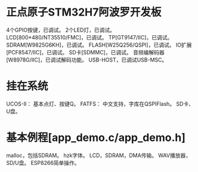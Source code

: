# 正点原子STM32H7阿波罗开发板
  4个GPIO按键，已调试。
  2个LED灯，已调试。
  LCD[800*480/NT35510/FMC]，已调试。
  TP[GT9147/IIC]，已调试。
  SDRAM[W9825G6KH]，已调试。
  FLASH[W25Q256/QSPI]，已调试。
  IO扩展[PCF8547/IIC]，已调试。
  SD卡[SDMMC]，已调试。
  音频编解码器[W8978G/IIC]，已调试解码功能。
  USB-HOST，已调试USB-MSC。

# 挂在系统
  UCOS-II：
  	基本点灯、按键Q。
  FATFS：
  	中文支持，字库在QSPIFlash。
  	SD卡、U盘。

# 基本例程[app_demo.c/app_demo.h]
  malloc，包括SDRAM。
  hzk字体。
  LCD，SDRAM，DMA传输。
  WAV播放器，SD/U盘。
  ESP8266简单操作。